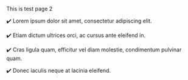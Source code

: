 [_metadata_:inline_buttons]:- "2_menu.md"
[_metadata_:image]:- "https://images.unsplash.com/photo-1592861956120-e524fc739696?ixlib=rb-1.2.1&ixid=MnwxMjA3fDB8MHxwaG90by1wYWdlfHx8fGVufDB8fHx8&auto=format&fit=crop&w=2670&q=80"
This is test page 2

✔️ Lorem ipsum dolor sit amet, consectetur adipiscing elit. 

✔️ Etiam dictum ultrices orci, ac cursus ante eleifend in. 

✔️ Cras ligula quam, efficitur vel diam molestie, condimentum pulvinar quam. 

✔️ Donec iaculis neque at lacinia eleifend.
